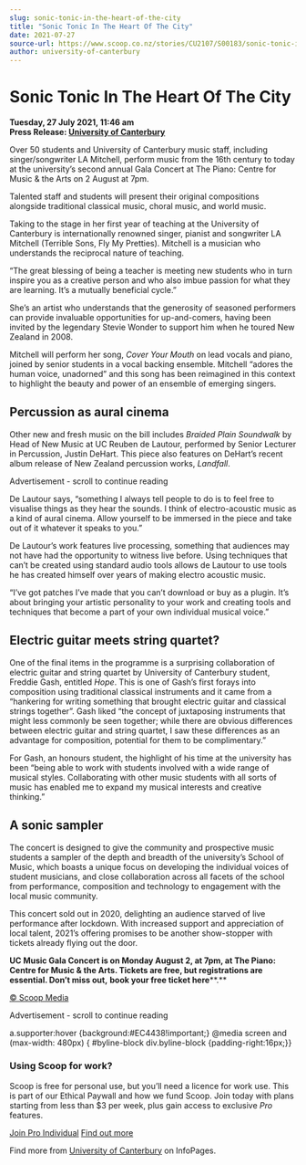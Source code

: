 ```yaml
---
slug: sonic-tonic-in-the-heart-of-the-city
title: "Sonic Tonic In The Heart Of The City"
date: 2021-07-27
source-url: https://www.scoop.co.nz/stories/CU2107/S00183/sonic-tonic-in-the-heart-of-the-city.htm
author: university-of-canterbury
---
```

Sonic Tonic In The Heart Of The City
====================================

**Tuesday, 27 July 2021, 11:46 am**  
**Press Release: [University of Canterbury](https://info.scoop.co.nz/University_of_Canterbury)**

Over 50 students and University of Canterbury music staff, including singer/songwriter LA Mitchell, perform music from the 16th century to today at the university’s second annual Gala Concert at The Piano: Centre for Music & the Arts on 2 August at 7pm.

Talented staff and students will present their original compositions alongside traditional classical music, choral music, and world music.

Taking to the stage in her first year of teaching at the University of Canterbury is internationally renowned singer, pianist and songwriter LA Mitchell (Terrible Sons, Fly My Pretties). Mitchell is a musician who understands the reciprocal nature of teaching.

“The great blessing of being a teacher is meeting new students who in turn inspire you as a creative person and who also imbue passion for what they are learning. It’s a mutually beneficial cycle.”

She’s an artist who understands that the generosity of seasoned performers can provide invaluable opportunities for up-and-comers, having been invited by the legendary Stevie Wonder to support him when he toured New Zealand in 2008.

Mitchell will perform her song, _Cover Your Mouth_ on lead vocals and piano, joined by senior students in a vocal backing ensemble. Mitchell “adores the human voice, unadorned” and this song has been reimagined in this context to highlight the beauty and power of an ensemble of emerging singers.

Percussion as aural cinema
--------------------------

Other new and fresh music on the bill includes _Braided Plain Soundwalk_ by Head of New Music at UC Reuben de Lautour, performed by Senior Lecturer in Percussion, Justin DeHart. This piece also features on DeHart’s recent album release of New Zealand percussion works, _Landfall_.

Advertisement - scroll to continue reading





De Lautour says, “something I always tell people to do is to feel free to visualise things as they hear the sounds. I think of electro-acoustic music as a kind of aural cinema. Allow yourself to be immersed in the piece and take out of it whatever it speaks to you.”

De Lautour’s work features live processing, something that audiences may not have had the opportunity to witness live before. Using techniques that can’t be created using standard audio tools allows de Lautour to use tools he has created himself over years of making electro acoustic music.

“I’ve got patches I’ve made that you can’t download or buy as a plugin. It’s about bringing your artistic personality to your work and creating tools and techniques that become a part of your own individual musical voice.”

Electric guitar meets string quartet?
-------------------------------------

One of the final items in the programme is a surprising collaboration of electric guitar and string quartet by University of Canterbury student, Freddie Gash, entitled _Hope_. This is one of Gash’s first forays into composition using traditional classical instruments and it came from a “hankering for writing something that brought electric guitar and classical strings together”. Gash liked “the concept of juxtaposing instruments that might less commonly be seen together; while there are obvious differences between electric guitar and string quartet, I saw these differences as an advantage for composition, potential for them to be complimentary.”

For Gash, an honours student, the highlight of his time at the university has been “being able to work with students involved with a wide range of musical styles. Collaborating with other music students with all sorts of music has enabled me to expand my musical interests and creative thinking.”

A sonic sampler
---------------

The concert is designed to give the community and prospective music students a sampler of the depth and breadth of the university’s School of Music, which boasts a unique focus on developing the individual voices of student musicians, and close collaboration across all facets of the school from performance, composition and technology to engagement with the local music community.

This concert sold out in 2020, delighting an audience starved of live performance after lockdown. With increased support and appreciation of local talent, 2021’s offering promises to be another show-stopper with tickets already flying out the door.

**UC Music Gala Concert is on Monday August 2, at 7pm, at The Piano: Centre for Music & the Arts. Tickets are free, but registrations are essential. Don’t miss out,** **book your free ticket here****.**

[© Scoop Media](http://www.scoop.co.nz/about/terms.html)  

Advertisement - scroll to continue reading



a.supporter:hover {background:#EC4438!important;} @media screen and (max-width: 480px) { #byline-block div.byline-block {padding-right:16px;}}

### Using Scoop for work?

Scoop is free for personal use, but you’ll need a licence for work use. This is part of our Ethical Paywall and how we fund Scoop. Join today with plans starting from less than $3 per week, plus gain access to exclusive _Pro_ features.  
  
[Join Pro Individual](https://pro.scoop.co.nz/Individual/?from=ProIn24) [Find out more](https://pro.scoop.co.nz/using-scoop-for-work/?from=ProIn24)

Find more from [University of Canterbury](https://info.scoop.co.nz/University_of_Canterbury) on InfoPages.